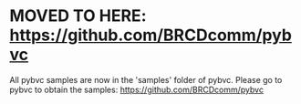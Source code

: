 # MOVED TO HERE: https://github.com/BRCDcomm/pybvc
All pybvc samples are now in the 'samples' folder of pybvc.  Please go to pybvc to obtain the samples:  https://github.com/BRCDcomm/pybvc
